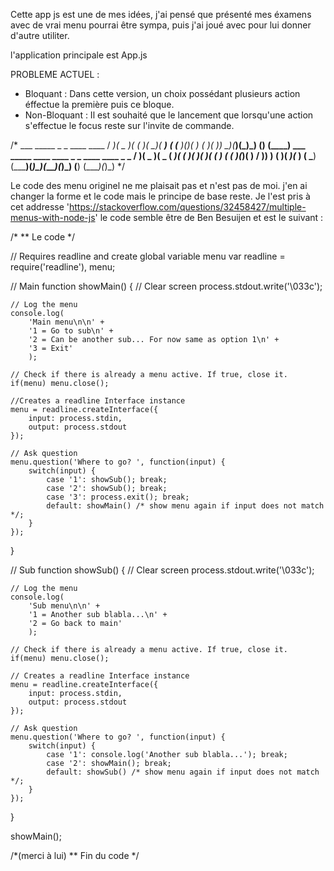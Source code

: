 Cette app js est une de mes idées, j'ai pensé que présenté mes éxamens avec de vrai menu pourrai être sympa, puis j'ai joué avec pour lui donner d'autre utiliter.

l'application principale est App.js

PROBLEME ACTUEL :
- Bloquant :
    Dans cette version, un choix possédant plusieurs action éffectue la première puis ce bloque.
- Non-Bloquant :
    Il est souhaité que le lancement que lorsqu'une action s'effectue le focus reste sur l'invite de commande.

/*  ___  _____  _  _  ____  ____
   / __)(  _  )( \( )(_  _)( ___)
  ( (__  )(_)(  )  (   )(   )__)
   \___)(_____)(_)\_) (__) (____)
    ___  _____  ____  ____  _  _  ____  ____  _  _
   / __)(  _  )(  _ \( ___)( \( )(_  _)(_  _)( \( )
  ( (__  )(_)(  )   / )__)  )  (   )(   _)(_  )  (
   \___)(_____)(_)\_)(____)(_)\_) (__) (____)(_)\_)
*/

Le code des menu originel ne me plaisait pas et n'est pas de moi. j'en ai changer la forme et le code mais le principe de base reste. Je l'est pris à cet addresse 'https://stackoverflow.com/questions/32458427/multiple-menus-with-node-js'
le code semble être de Ben Besuijen et est le suivant :

/*
** Le code
*/

// Requires readline and create global variable menu
var readline = require('readline'),
    menu;

// Main
function showMain() {
    // Clear screen
    process.stdout.write('\033c');

    // Log the menu
    console.log(
        'Main menu\n\n' +
        '1 = Go to sub\n' +
        '2 = Can be another sub... For now same as option 1\n' +
        '3 = Exit'
        );

    // Check if there is already a menu active. If true, close it.
    if(menu) menu.close();

    //Creates a readline Interface instance
    menu = readline.createInterface({
        input: process.stdin,
        output: process.stdout
    });

    // Ask question
    menu.question('Where to go? ', function(input) {
        switch(input) {
            case '1': showSub(); break;
            case '2': showSub(); break;
            case '3': process.exit(); break;
            default: showMain() /* show menu again if input does not match */;
        }
    });
}

// Sub
function showSub() {
    // Clear screen
    process.stdout.write('\033c');

    // Log the menu
    console.log(
        'Sub menu\n\n' +
        '1 = Another sub blabla...\n' +
        '2 = Go back to main'
        );

    // Check if there is already a menu active. If true, close it.
    if(menu) menu.close();

    // Creates a readline Interface instance
    menu = readline.createInterface({
        input: process.stdin,
        output: process.stdout
    });

    // Ask question
    menu.question('Where to go? ', function(input) {
        switch(input) {
            case '1': console.log('Another sub blabla...'); break;
            case '2': showMain(); break;
            default: showSub() /* show menu again if input does not match */;
        }
    });
}

showMain();

/*(merci à lui)
** Fin du code
*/
